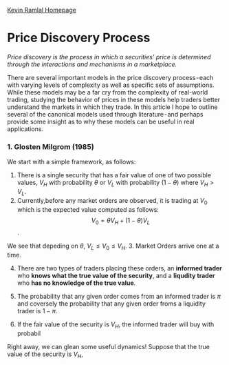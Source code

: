 [Kevin Ramlal Homepage](kevinramlal.github.io)
#  Price Discovery Process 
*Price discovery is the process in which a securities' price is determined through the interactions and mechanisms in a marketplace.* 

There are several important models in the price discovery process - each with varying levels of complexity as well as specific sets of assumptions. While these models may be a far cry from the complexity of real-world trading, studying the behavior of prices in these models help traders better understand the markets in which they trade. In this article I hope to outline several of the canonical models used through literature - and perhaps provide some insight as to why these models can be useful in real applications. 

### 1. Glosten Milgrom (1985)

We start with a simple framework, as follows:

1. There is a single security that has a fair value of one of two possible values, $V_H$ with probability $\theta$ or $V_L$ with probability $(1-\theta)$ where $V_H > V_L$. 
2. Currently,before any market orders are observed, it is trading at $V_0$ which is the expected value computed as follows:
$$V_0 =  \theta V_H+ (1-\theta) V_L$$.

We see that depeding on $\theta$, $V_L \leq V_0 \leq V_H$. 
3. Market Orders arrive one at a time.
 
4. There are two types of traders placing these orders, an **informed trader** who **knows what the true value of the security**, and a **liqudity trader** who **has no knowledge of the true value**.

5. The probability that any given order comes from an informed trader is $\pi$ and coversely the probability that any given order froms a liquidity trader is $1-\pi$. 

6. If the fair value of the security is $V_H$, the informed trader will buy with probabil

Right away, we can glean some useful dynamics! Suppose that the true value of the security is $V_H$, 

